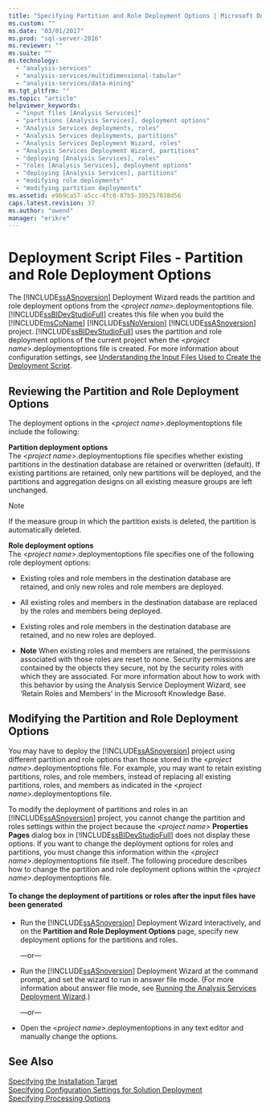 ```yaml
---
title: "Specifying Partition and Role Deployment Options | Microsoft Docs"
ms.custom: ""
ms.date: "03/01/2017"
ms.prod: "sql-server-2016"
ms.reviewer: ""
ms.suite: ""
ms.technology: 
  - "analysis-services"
  - "analysis-services/multidimensional-tabular"
  - "analysis-services/data-mining"
ms.tgt_pltfrm: ""
ms.topic: "article"
helpviewer_keywords: 
  - "input files [Analysis Services]"
  - "partitions [Analysis Services], deployment options"
  - "Analysis Services deployments, roles"
  - "Analysis Services deployments, partitions"
  - "Analysis Services Deployment Wizard, roles"
  - "Analysis Services Deployment Wizard, partitions"
  - "deploying [Analysis Services], roles"
  - "roles [Analysis Services], deployment options"
  - "deploying [Analysis Services], partitions"
  - "modifying role deployments"
  - "modifying partition deployments"
ms.assetid: e9b9ca57-a5cc-4fc0-87b5-305257038d56
caps.latest.revision: 37
ms.author: "owend"
manager: "erikre"
---
```

# Deployment Script Files - Partition and Role Deployment Options
  The [!INCLUDE[ssASnoversion](../../a9notintoc/includes/ssasnoversion-md.md)] Deployment Wizard reads the partition and role deployment options from the \<*project name*>.deploymentoptions file. [!INCLUDE[ssBIDevStudioFull](../../a9notintoc/includes/ssbidevstudiofull-md.md)] creates this file when you build the [!INCLUDE[msCoName](../../a9notintoc/includes/msconame-md.md)] [!INCLUDE[ssNoVersion](../../a9notintoc/includes/ssnoversion-md.md)] [!INCLUDE[ssASnoversion](../../a9notintoc/includes/ssasnoversion-md.md)] project. [!INCLUDE[ssBIDevStudioFull](../../a9notintoc/includes/ssbidevstudiofull-md.md)] uses the partition and role deployment options of the current project when the \<*project name*>.deploymentoptions file is created. For more information about configuration settings, see [Understanding the Input Files Used to Create the Deployment Script](../../analysis-services/multidimensional-models/deployment-script-files-input-used-to-create-deployment-script.md).  
  
## Reviewing the Partition and Role Deployment Options  
 The deployment options in the \<*project name*>.deploymentoptions file include the following:  
  
 **Partition deployment options**  
 The \<*project name*>.deploymentoptions file specifies whether existing partitions in the destination database are retained or overwritten (default). If existing partitions are retained, only new partitions will be deployed, and the partitions and aggregation designs on all existing measure groups are left unchanged.  
  
> [!NOTE]  
>  If the measure group in which the partition exists is deleted, the partition is automatically deleted.  
  
 **Role deployment options**  
 The \<*project name*>.deploymentoptions file specifies one of the following role deployment options:  
  
-   Existing roles and role members in the destination database are retained, and only new roles and role members are deployed.  
  
-   All existing roles and members in the destination database are replaced by the roles and members being deployed.  
  
-   Existing roles and role members in the destination database are retained, and no new roles are deployed.  
  
-   **Note** When existing roles and members are retained, the permissions associated with those roles are reset to none. Security permissions are contained by the objects they secure, not by the security roles with which they are associated. For more information about how to work with this behavior by using the Analysis Service Deployment Wizard, see ‘Retain Roles and Members’ in the Microsoft Knowledge Base.  
  
## Modifying the Partition and Role Deployment Options  
 You may have to deploy the [!INCLUDE[ssASnoversion](../../a9notintoc/includes/ssasnoversion-md.md)] project using different partition and role options than those stored in the \<*project name*>.deploymentoptions file. For example, you may want to retain existing partitions, roles, and role members, instead of replacing all existing partitions, roles, and members as indicated in the \<*project name*>.deploymentoptions file.  
  
 To modify the deployment of partitions and roles in an [!INCLUDE[ssASnoversion](../../a9notintoc/includes/ssasnoversion-md.md)] project, you cannot change the partition and roles settings within the project because the *\<project name>* **Properties Pages** dialog box in [!INCLUDE[ssBIDevStudioFull](../../a9notintoc/includes/ssbidevstudiofull-md.md)] does not display these options. If you want to change the deployment options for roles and partitions, you must change this information within the \<*project name*>.deploymentoptions file itself. The following procedure describes how to change the partition and role deployment options within the \<*project name*>.deploymentoptions file.  
  
#### To change the deployment of partitions or roles after the input files have been generated  
  
-   Run the [!INCLUDE[ssASnoversion](../../a9notintoc/includes/ssasnoversion-md.md)] Deployment Wizard interactively, and on the **Partition and Role Deployment Options** page, specify new deployment options for the partitions and roles.  
  
     —or—  
  
-   Run the [!INCLUDE[ssASnoversion](../../a9notintoc/includes/ssasnoversion-md.md)] Deployment Wizard at the command prompt, and set the wizard to run in answer file mode. (For more information about answer file mode, see [Running the Analysis Services Deployment Wizard](../../analysis-services/multidimensional-models/running-the-analysis-services-deployment-wizard.md).)  
  
     —or—  
  
-   Open the \<*project name*>.deploymentoptions in any text editor and manually change the options.  
  
## See Also  
 [Specifying the Installation Target](../../analysis-services/multidimensional-models/deployment-script-files-specifying-the-installation-target.md)   
 [Specifying Configuration Settings for Solution Deployment](../../analysis-services/multidimensional-models/deployment-script-files-solution-deployment-config-settings.md)   
 [Specifying Processing Options](../../analysis-services/multidimensional-models/deployment-script-files-specifying-processing-options.md)  
  
  